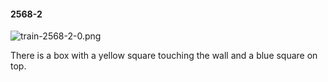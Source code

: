 #### 2568-2
![train-2568-2-0.png](https://github.com/lil-lab/nlvr/raw/master/nlvr/train/images/65/train-2568-2-0.png "train-2568-2-0.png")

There is a box with a yellow square touching the wall and a blue square on top.